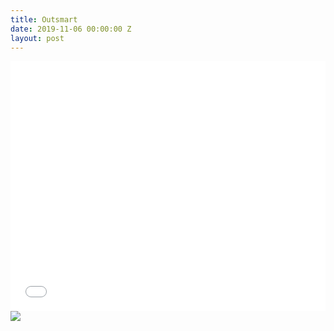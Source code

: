 ```yaml
---
title: Outsmart
date: 2019-11-06 00:00:00 Z
layout: post
---
```


<iframe width="100%" height="400" src="{{site.url}}/blog/assets/em/sketch_2/index.html" frameborder="0">
</iframe>

<img src="{{site.baseurl}}/assets/em/sketch_2/1TQYpCx.jpg">
